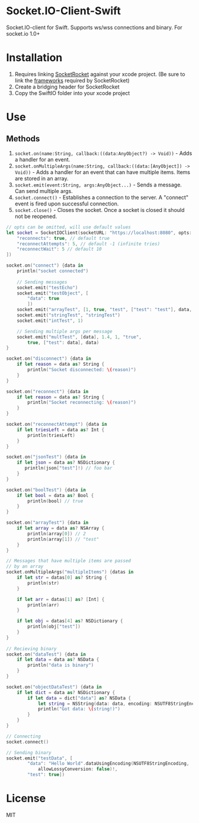 Socket.IO-Client-Swift
======================

Socket.IO-client for Swift. Supports ws/wss connections and binary. For socket.io 1.0+

Installation
============
1. Requires linking [SocketRocket](https://github.com/square/SocketRocket) against your xcode project. (Be sure to link the [frameworks](https://github.com/square/SocketRocket#framework-dependencies) required by SocketRocket)
2. Create a bridging header for SocketRocket
3. Copy the SwiftIO folder into your xcode project

Use
===
Methods
-------
1. `socket.on(name:String, callback:((data:AnyObject?) -> Void))` - Adds a handler for an event.
2. `socket.onMultipleArgs(name:String, callback:((data:[AnyObject]) -> Void))` - Adds a handler for an event that           can have multiple items. Items are stored in an array.
3. `socket.emit(event:String, args:AnyObject...)` - Sends a message. Can send multiple args.
4. `socket.connect()` - Establishes a connection to the server. A "connect" event is fired upon successful connection.
5. `socket.close()` - Closes the socket. Once a socket is closed it should not be reopened. 

```swift
// opts can be omitted, will use default values
let socket = SocketIOClient(socketURL: "https://localhost:8080", opts: [
    "reconnects": true, // default true
    "reconnectAttempts": 5, // default -1 (infinite tries)
    "reconnectWait": 5 // default 10
])

socket.on("connect") {data in
    println("socket connected")
    
    // Sending messages
    socket.emit("testEcho")
    socket.emit("testObject", [
        "data": true
        ])
    socket.emit("arrayTest", [1, true, "test", ["test": "test"], data, data])
    socket.emit("stringTest", "stringTest")
    socket.emit("intTest", 1)

    // Sending multiple args per message
    socket.emit("multTest", [data], 1.4, 1, "true", 
        true, ["test": data], data)
}

socket.on("disconnect") {data in
    if let reason = data as? String {
        println("Socket disconnected: \(reason)")
    }
}

socket.on("reconnect") {data in
    if let reason = data as? String {
        println("Socket reconnecting: \(reason)")
    }
}

socket.on("reconnectAttempt") {data in
    if let triesLeft = data as? Int {
        println(triesLeft)
    }
}

socket.on("jsonTest") {data in
    if let json = data as? NSDictionary {
       println(json["test"]!) // foo bar
    }
}

socket.on("boolTest") {data in
    if let bool = data as? Bool {
        println(bool) // true
    }
}

socket.on("arrayTest") {data in
    if let array = data as? NSArray {
        println(array[0]) // 2
        println(array[1]) // "test"
    }
}

// Messages that have multiple items are passed
// by an array
socket.onMultipleArgs("multipleItems") {datas in
    if let str = datas[0] as? String {
        println(str)
    }

    if let arr = datas[1] as? [Int] {
        println(arr)
    }

    if let obj = datas[4] as? NSDictionary {
        println(obj["test"])
    }
}
        
// Recieving binary
socket.on("dataTest") {data in
    if let data = data as? NSData {
        println("data is binary")
    }
}

socket.on("objectDataTest") {data in
    if let dict = data as? NSDictionary {
        if let data = dict["data"] as? NSData {
            let string = NSString(data: data, encoding: NSUTF8StringEncoding)
            println("Got data: \(string!)")
        }
    }
}

// Connecting
socket.connect()

// Sending binary
socket.emit("testData", [
        "data": "Hello World".dataUsingEncoding(NSUTF8StringEncoding,
            allowLossyConversion: false)!,
        "test": true])
```
License
=======
MIT
